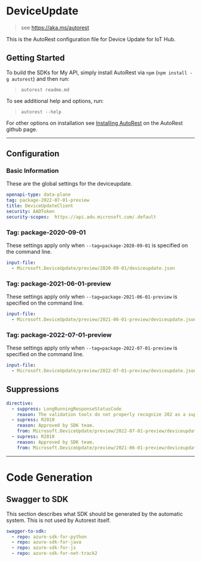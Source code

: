 # DeviceUpdate

> see https://aka.ms/autorest

This is the AutoRest configuration file for Device Update for IoT Hub.

## Getting Started

To build the SDKs for My API, simply install AutoRest via `npm` (`npm install -g autorest`) and then run:

> `autorest readme.md`

To see additional help and options, run:

> `autorest --help`

For other options on installation see [Installing AutoRest](https://aka.ms/autorest/install) on the AutoRest github page.

---

## Configuration

### Basic Information

These are the global settings for the deviceupdate.

```yaml
openapi-type: data-plane
tag: package-2022-07-01-preview
title: DeviceUpdateClient
security: AADToken
security-scopes:  https://api.adu.microsoft.com/.default
```

### Tag: package-2020-09-01

These settings apply only when `--tag=package-2020-09-01` is specified on the command line.

```yaml $(tag) == 'package-2020-09-01'
input-file:
  - Microsoft.DeviceUpdate/preview/2020-09-01/deviceupdate.json
```

### Tag: package-2021-06-01-preview

These settings apply only when `--tag=package-2021-06-01-preview` is specified on the command line.

```yaml $(tag) == 'package-2021-06-01-preview'
input-file:
  - Microsoft.DeviceUpdate/preview/2021-06-01-preview/deviceupdate.json
```

### Tag: package-2022-07-01-preview

These settings apply only when `--tag=package-2022-07-01-preview` is specified on the command line.

```yaml $(tag) == 'package-2022-07-01-preview'
input-file:
  - Microsoft.DeviceUpdate/preview/2022-07-01-preview/deviceupdate.json
```

## Suppressions

``` yaml
directive:
  - suppress: LongRunningResponseStatusCode
    reason: The validation tools do not properly recognize 202 as a supported response code.
  - supress: R2010
    reason: Approved by SDK team.
    from: Microsoft.DeviceUpdate/preview/2022-07-01-preview/deviceupdate.json
  - supress: R2010
    reason: Approved by SDK team.
    from: Microsoft.DeviceUpdate/preview/2021-06-01-preview/deviceupdate.json
```

---

# Code Generation

## Swagger to SDK

This section describes what SDK should be generated by the automatic system.
This is not used by Autorest itself.

```yaml $(swagger-to-sdk)
swagger-to-sdk:
  - repo: azure-sdk-for-python
  - repo: azure-sdk-for-java
  - repo: azure-sdk-for-js
  - repo: azure-sdk-for-net-track2
```
